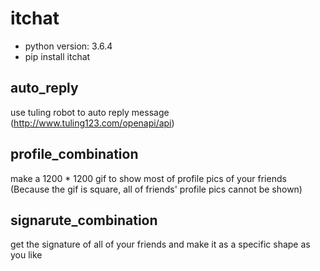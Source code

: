 # itchat
- python version: 3.6.4
- pip install itchat

## auto_reply
use tuling robot to auto reply message (http://www.tuling123.com/openapi/api)

## profile_combination
make a 1200 * 1200 gif to show most of profile pics of your friends (Because the gif is square, all of friends' profile pics cannot be shown)

## signarute_combination
get the signature of all of your friends and make it as a specific shape as you like
